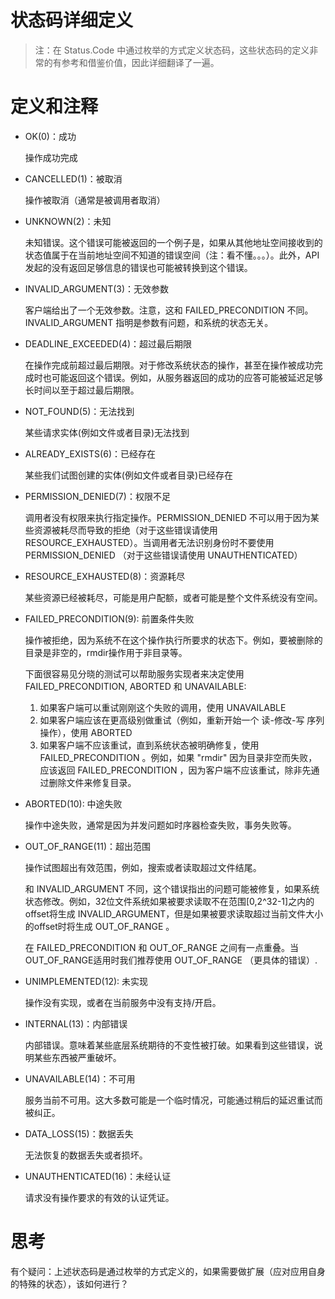状态码详细定义
========

>注：在 Status.Code 中通过枚举的方式定义状态码，这些状态码的定义非常的有参考和借鉴价值，因此详细翻译了一遍。

# 定义和注释

- OK(0)：成功

	操作成功完成

- CANCELLED(1)：被取消

	操作被取消（通常是被调用者取消）

- UNKNOWN(2)：未知

	未知错误。这个错误可能被返回的一个例子是，如果从其他地址空间接收到的状态值属于在当前地址空间不知道的错误空间（注：看不懂。。。）。此外，API发起的没有返回足够信息的错误也可能被转换到这个错误。

- INVALID_ARGUMENT(3)：无效参数

	客户端给出了一个无效参数。注意，这和 FAILED_PRECONDITION 不同。INVALID_ARGUMENT 指明是参数有问题，和系统的状态无关。

- DEADLINE_EXCEEDED(4)：超过最后期限

	在操作完成前超过最后期限。对于修改系统状态的操作，甚至在操作被成功完成时也可能返回这个错误。例如，从服务器返回的成功的应答可能被延迟足够长时间以至于超过最后期限。

- NOT_FOUND(5)：无法找到

	某些请求实体(例如文件或者目录)无法找到

- ALREADY_EXISTS(6)：已经存在

	某些我们试图创建的实体(例如文件或者目录)已经存在

- PERMISSION_DENIED(7)：权限不足

	调用者没有权限来执行指定操作。PERMISSION_DENIED 不可以用于因为某些资源被耗尽而导致的拒绝（对于这些错误请使用 RESOURCE_EXHAUSTED）。当调用者无法识别身份时不要使用 PERMISSION_DENIED （对于这些错误请使用 UNAUTHENTICATED）

- RESOURCE_EXHAUSTED(8)：资源耗尽

	某些资源已经被耗尽，可能是用户配额，或者可能是整个文件系统没有空间。

- FAILED_PRECONDITION(9): 前置条件失败

	操作被拒绝，因为系统不在这个操作执行所要求的状态下。例如，要被删除的目录是非空的，rmdir操作用于非目录等。

	下面很容易见分晓的测试可以帮助服务实现者来决定使用 FAILED_PRECONDITION, ABORTED 和 UNAVAILABLE:

	1. 如果客户端可以重试刚刚这个失败的调用，使用 UNAVAILABLE
	2. 如果客户端应该在更高级别做重试（例如，重新开始一个 读-修改-写 序列操作），使用 ABORTED
	3. 如果客户端不应该重试，直到系统状态被明确修复，使用 FAILED_PRECONDITION 。例如，如果 "rmdir" 因为目录非空而失败，应该返回 FAILED_PRECONDITION ，因为客户端不应该重试，除非先通过删除文件来修复目录。

- ABORTED(10): 中途失败

	操作中途失败，通常是因为并发问题如时序器检查失败，事务失败等。

- OUT_OF_RANGE(11)：超出范围

	操作试图超出有效范围，例如，搜索或者读取超过文件结尾。

	和 INVALID_ARGUMENT 不同，这个错误指出的问题可能被修复，如果系统状态修改。例如，32位文件系统如果被要求读取不在范围[0,2^32-1]之内的offset将生成 INVALID_ARGUMENT，但是如果被要求读取超过当前文件大小的offset时将生成 OUT_OF_RANGE 。

	在 FAILED_PRECONDITION 和 OUT_OF_RANGE 之间有一点重叠。当OUT_OF_RANGE适用时我们推荐使用 OUT_OF_RANGE （更具体的错误）.


- UNIMPLEMENTED(12): 未实现

	操作没有实现，或者在当前服务中没有支持/开启。

- INTERNAL(13)：内部错误

	内部错误。意味着某些底层系统期待的不变性被打破。如果看到这些错误，说明某些东西被严重破坏。

- UNAVAILABLE(14)：不可用

	服务当前不可用。这大多数可能是一个临时情况，可能通过稍后的延迟重试而被纠正。

- DATA_LOSS(15)：数据丢失

	无法恢复的数据丢失或者损坏。

- UNAUTHENTICATED(16)：未经认证

	请求没有操作要求的有效的认证凭证。

# 思考

有个疑问：上述状态码是通过枚举的方式定义的，如果需要做扩展（应对应用自身的特殊的状态），该如何进行？
